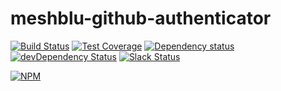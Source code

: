 # meshblu-github-authenticator

[![Build Status](https://travis-ci.org/octoblu/meshblu-authenticator-github.svg?branch=master)](https://travis-ci.org/octoblu/meshblu-authenticator-github)
[![Test Coverage](https://codecov.io/gh/octoblu/meshblu-authenticator-github/branch/master/graph/badge.svg)](https://codecov.io/gh/octoblu/meshblu-authenticator-github)
[![Dependency status](http://img.shields.io/david/octoblu/meshblu-authenticator-github.svg?style=flat)](https://david-dm.org/octoblu/meshblu-authenticator-github)
[![devDependency Status](http://img.shields.io/david/dev/octoblu/meshblu-authenticator-github.svg?style=flat)](https://david-dm.org/octoblu/meshblu-authenticator-github#info=devDependencies)
[![Slack Status](http://community-slack.octoblu.com/badge.svg)](http://community-slack.octoblu.com)

[![NPM](https://nodei.co/npm/meshblu-authenticator-github.svg?style=flat)](https://npmjs.org/package/meshblu-authenticator-github)

